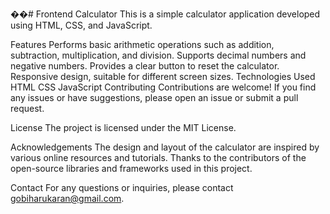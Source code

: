 ��#   F r o n t e n d 
Calculator
This is a simple calculator application developed using HTML, CSS, and JavaScript.

Features
Performs basic arithmetic operations such as addition, subtraction, multiplication, and division.
Supports decimal numbers and negative numbers.
Provides a clear button to reset the calculator.
Responsive design, suitable for different screen sizes.
 
Technologies Used
HTML
CSS
JavaScript
Contributing
Contributions are welcome! If you find any issues or have suggestions, please open an issue or submit a pull request.

License
The project is licensed under the MIT License.

Acknowledgements
The design and layout of the calculator are inspired by various online resources and tutorials.
Thanks to the contributors of the open-source libraries and frameworks used in this project.

Contact
For any questions or inquiries, please contact gobiharukaran@gmail.com.

 
